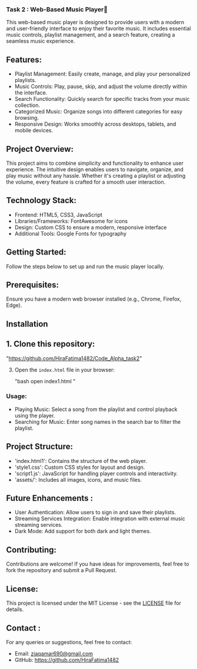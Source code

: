 ### Task 2 : Web-Based Music Player🎵

This web-based music player is designed to provide users with a modern and user-friendly interface to enjoy their favorite music. 
It includes essential music controls, playlist management, and a search feature, creating a seamless music experience.

 ## Features:
-  Playlist Management: Easily create, manage, and play your personalized playlists.
- Music Controls: Play, pause, skip, and adjust the volume directly within the interface.
- Search Functionality: Quickly search for specific tracks from your music collection.
- Categorized Music: Organize songs into different categories for easy browsing.
- Responsive Design: Works smoothly across desktops, tablets, and mobile devices.

 ## Project Overview:

This project aims to combine simplicity and functionality to enhance user experience.
The intuitive design enables users to navigate, organize, and play music without any hassle. 
Whether it's creating a playlist or adjusting the volume, every feature is crafted for a smooth user interaction.

## Technology Stack:

- Frontend: HTML5, CSS3, JavaScript
- Libraries/Frameworks: FontAwesome for icons
- Design: Custom CSS to ensure a modern, responsive interface
- Additional Tools: Google Fonts for typography

## Getting Started:

Follow the steps below to set up and run the music player locally.

## Prerequisites:

Ensure you have a modern web browser installed (e.g., Chrome, Firefox, Edge).

## Installation

## 1. Clone this repository:

   "https://github.com/HiraFatima1482/Code_Alpha_task2"

3. Open the `index.html` file in your browser:

   "bash
   open index1.html
   "

### Usage:

- Playing Music: Select a song from the playlist and control playback using the player.
- Searching for Music: Enter song names in the search bar to filter the playlist.

## Project Structure:

- 'index.html1': Contains the structure of the web player.
- 'style1.css': Custom CSS styles for layout and design.
- 'script1.js': JavaScript for handling player controls and interactivity.
- 'assets/': Includes all images, icons, and music files.

## Future Enhancements :

- User Authentication: Allow users to sign in and save their playlists.
- Streaming Services Integration: Enable integration with external music streaming services.
- Dark Mode: Add support for both dark and light themes.

## Contributing:

Contributions are welcome! If you have ideas for improvements, feel free to fork the repository and submit a Pull Request.

## License:

This project is licensed under the MIT License - see the [LICENSE](LICENSE) file for details.

 ## Contact :

For any queries or suggestions, feel free to contact:

- Email: ziaqamar690@gmail.com
- GitHub: https://github.com/HiraFatima1482



